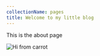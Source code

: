 ```yaml
---
collectionName: pages
title: Welcome to my little blog
---
```

This is the about page

![Hi from carrot](/assets/img_00000000-current.png)
